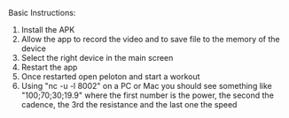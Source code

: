 Basic Instructions:

1. Install the APK
2. Allow the app to record the video and to save file to the memory of the device
3. Select the right device in the main screen
4. Restart the app
5. Once restarted open peloton and start a workout
6. Using "nc -u -l 8002" on a PC or Mac you should see something like "100;70;30;19.9" where the first number is the power, the second the cadence, the 3rd the resistance and the last one the speed
